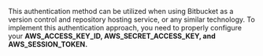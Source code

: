 This authentication method can be utilized when using Bitbucket as a version control and repository hosting service, or any similar technology. To implement this authentication approach, you need to properly configure your **AWS_ACCESS_KEY_ID, AWS_SECRET_ACCESS_KEY, and AWS_SESSION_TOKEN.**